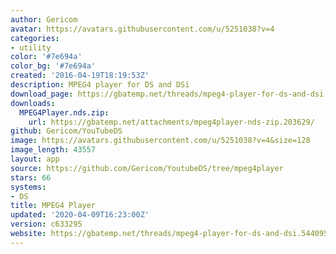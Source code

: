 ```yaml
---
author: Gericom
avatar: https://avatars.githubusercontent.com/u/5251038?v=4
categories:
- utility
color: '#7e694a'
color_bg: '#7e694a'
created: '2016-04-19T18:19:53Z'
description: MPEG4 player for DS and DSi
download_page: https://gbatemp.net/threads/mpeg4-player-for-ds-and-dsi.544095/page-2#post-9007621
downloads:
  MPEG4Player.nds.zip:
    url: https://gbatemp.net/attachments/mpeg4player-nds-zip.203629/
github: Gericom/YouTubeDS
image: https://avatars.githubusercontent.com/u/5251038?v=4&size=128
image_length: 43557
layout: app
source: https://github.com/Gericom/YoutubeDS/tree/mpeg4player
stars: 66
systems:
- DS
title: MPEG4 Player
updated: '2020-04-09T16:23:00Z'
version: c633295
website: https://gbatemp.net/threads/mpeg4-player-for-ds-and-dsi.544095/
---
```

